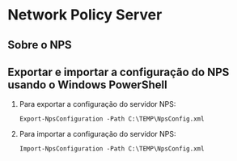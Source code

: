 # Network Policy Server

## Sobre o NPS

## Exportar e importar a configuração do NPS usando o Windows PowerShell

1. Para exportar a configuração do servidor NPS:

    ```Export-NpsConfiguration -Path C:\TEMP\NpsConfig.xml```

2. Para importar a configuração do servidor NPS:

    ```Import-NpsConfiguration -Path C:\TEMP\NpsConfig.xml```
